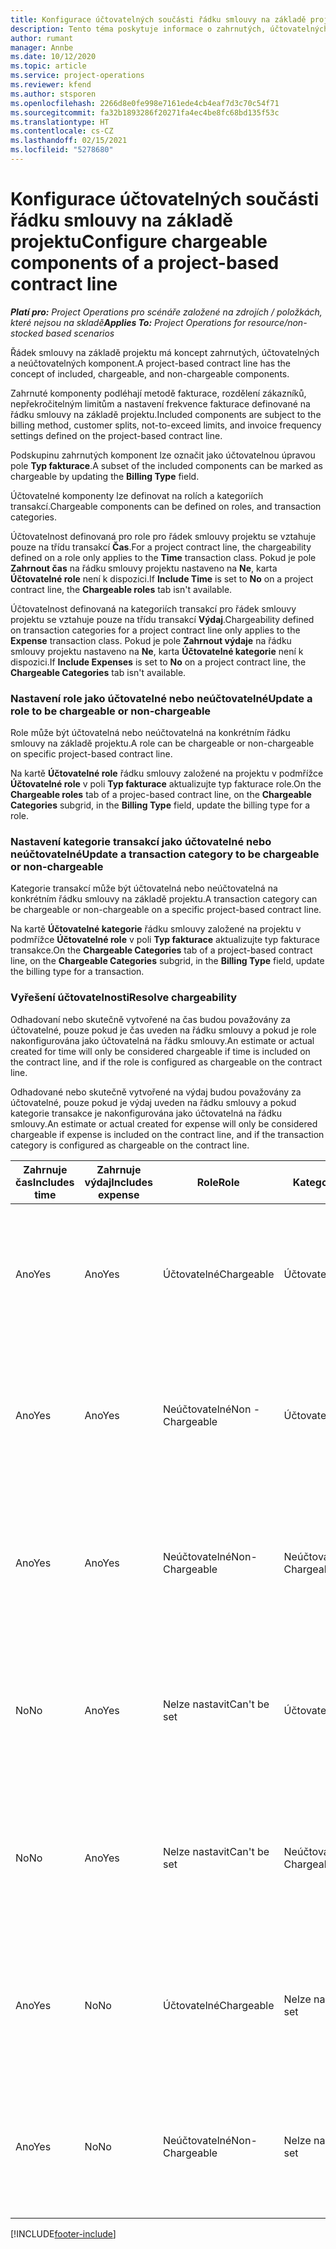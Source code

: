 ```yaml
---
title: Konfigurace účtovatelných součásti řádku smlouvy na základě projektu
description: Tento téma poskytuje informace o zahrnutých, účtovatelných a neúčtovatelných komponent na řádcích nabídky.
author: rumant
manager: Annbe
ms.date: 10/12/2020
ms.topic: article
ms.service: project-operations
ms.reviewer: kfend
ms.author: stsporen
ms.openlocfilehash: 2266d8e0fe998e7161ede4cb4eaf7d3c70c54f71
ms.sourcegitcommit: fa32b1893286f20271fa4ec4be8fc68bd135f53c
ms.translationtype: HT
ms.contentlocale: cs-CZ
ms.lasthandoff: 02/15/2021
ms.locfileid: "5278680"
---
```

# <a name="configure-chargeable-components-of-a-project-based-contract-line"></a><span data-ttu-id="4bc62-103">Konfigurace účtovatelných součásti řádku smlouvy na základě projektu</span><span class="sxs-lookup"><span data-stu-id="4bc62-103">Configure chargeable components of a project-based contract line</span></span>

<span data-ttu-id="4bc62-104">_**Platí pro:** Project Operations pro scénáře založené na zdrojích / položkách, které nejsou na skladě_</span><span class="sxs-lookup"><span data-stu-id="4bc62-104">_**Applies To:** Project Operations for resource/non-stocked based scenarios_</span></span>

<span data-ttu-id="4bc62-105">Řádek smlouvy na základě projektu má koncept zahrnutých, účtovatelných a neúčtovatelných komponent.</span><span class="sxs-lookup"><span data-stu-id="4bc62-105">A project-based contract line has the concept of included, chargeable, and non-chargeable components.</span></span>

<span data-ttu-id="4bc62-106">Zahrnuté komponenty podléhají metodě fakturace, rozdělení zákazníků, nepřekročitelným limitům a nastavení frekvence fakturace definované na řádku smlouvy na základě projektu.</span><span class="sxs-lookup"><span data-stu-id="4bc62-106">Included components are subject to the billing method, customer splits, not-to-exceed limits, and invoice frequency settings defined on the project-based contract line.</span></span>

<span data-ttu-id="4bc62-107">Podskupinu zahrnutých komponent lze označit jako účtovatelnou úpravou pole **Typ fakturace**.</span><span class="sxs-lookup"><span data-stu-id="4bc62-107">A subset of the included components can be marked as chargeable by updating the **Billing Type** field.</span></span>

<span data-ttu-id="4bc62-108">Účtovatelné komponenty lze definovat na rolích a kategoriích transakcí.</span><span class="sxs-lookup"><span data-stu-id="4bc62-108">Chargeable components can be defined on roles, and transaction categories.</span></span>

<span data-ttu-id="4bc62-109">Účtovatelnost definovaná pro role pro řádek smlouvy projektu se vztahuje pouze na třídu transakcí **Čas**.</span><span class="sxs-lookup"><span data-stu-id="4bc62-109">For a project contract line, the chargeability defined on a role only applies to the **Time** transaction class.</span></span> <span data-ttu-id="4bc62-110">Pokud je pole **Zahrnout čas** na řádku smlouvy projektu nastaveno na **Ne**, karta **Účtovatelné role** není k dispozici.</span><span class="sxs-lookup"><span data-stu-id="4bc62-110">If **Include Time** is set to **No** on a project contract line, the **Chargeable roles** tab isn't available.</span></span>

<span data-ttu-id="4bc62-111">Účtovatelnost definovaná na kategoriích transakcí pro řádek smlouvy projektu se vztahuje pouze na třídu transakcí **Výdaj**.</span><span class="sxs-lookup"><span data-stu-id="4bc62-111">Chargeability defined on transaction categories for a project contract line only applies to the **Expense** transaction class.</span></span> <span data-ttu-id="4bc62-112">Pokud je pole **Zahrnout výdaje** na řádku smlouvy projektu nastaveno na **Ne**, karta **Účtovatelné kategorie** není k dispozici.</span><span class="sxs-lookup"><span data-stu-id="4bc62-112">If **Include Expenses** is set to **No** on a project contract line, the **Chargeable Categories** tab isn't available.</span></span>

### <a name="update-a-role-to-be-chargeable-or-non-chargeable"></a><span data-ttu-id="4bc62-113">Nastavení role jako účtovatelné nebo neúčtovatelné</span><span class="sxs-lookup"><span data-stu-id="4bc62-113">Update a role to be chargeable or non-chargeable</span></span>

<span data-ttu-id="4bc62-114">Role může být účtovatelná nebo neúčtovatelná na konkrétním řádku smlouvy na základě projektu.</span><span class="sxs-lookup"><span data-stu-id="4bc62-114">A role can be chargeable or non-chargeable on specific project-based contract line.</span></span>

<span data-ttu-id="4bc62-115">Na kartě **Účtovatelné role** řádku smlouvy založené na projektu v podmřížce **Účtovatelné role** v poli **Typ fakturace** aktualizujte typ fakturace role.</span><span class="sxs-lookup"><span data-stu-id="4bc62-115">On the **Chargeable roles** tab of a projec-based contract line, on the **Chargeable Categories** subgrid, in the **Billing Type** field, update the billing type for a role.</span></span>

### <a name="update-a-transaction-category-to-be-chargeable-or-non-chargeable"></a><span data-ttu-id="4bc62-116">Nastavení kategorie transakcí jako účtovatelné nebo neúčtovatelné</span><span class="sxs-lookup"><span data-stu-id="4bc62-116">Update a transaction category to be chargeable or non-chargeable</span></span>

<span data-ttu-id="4bc62-117">Kategorie transakcí může být účtovatelná nebo neúčtovatelná na konkrétním řádku smlouvy na základě projektu.</span><span class="sxs-lookup"><span data-stu-id="4bc62-117">A transaction category can be chargeable or non-chargeable on a specific project-based contract line.</span></span>

<span data-ttu-id="4bc62-118">Na kartě **Účtovatelné kategorie** řádku smlouvy založené na projektu v podmřížce **Účtovatelné role** v poli **Typ fakturace** aktualizujte typ fakturace transakce.</span><span class="sxs-lookup"><span data-stu-id="4bc62-118">On the **Chargeable Categories** tab of a project-based contract line, on the **Chargeable Categories** subgrid, in the **Billing Type** field, update the billing type for a transaction.</span></span>

### <a name="resolve-chargeability"></a><span data-ttu-id="4bc62-119">Vyřešení účtovatelnosti</span><span class="sxs-lookup"><span data-stu-id="4bc62-119">Resolve chargeability</span></span>

<span data-ttu-id="4bc62-120">Odhadovaní nebo skutečně vytvořené na čas budou považovány za účtovatelné, pouze pokud je čas uveden na řádku smlouvy a pokud je role nakonfigurována jako účtovatelná na řádku smlouvy.</span><span class="sxs-lookup"><span data-stu-id="4bc62-120">An estimate or actual created for time will only be considered chargeable if time is included on the contract line, and if the role is configured as chargeable on the contract line.</span></span>

<span data-ttu-id="4bc62-121">Odhadované nebo skutečně vytvořené na výdaj budou považovány za účtovatelné, pouze pokud je výdaj uveden na řádku smlouvy a pokud kategorie transakce je nakonfigurována jako účtovatelná na řádku smlouvy.</span><span class="sxs-lookup"><span data-stu-id="4bc62-121">An estimate or actual created for expense will only be considered chargeable if expense is included on the contract line, and if the transaction category is configured as chargeable on the contract line.</span></span>

| <span data-ttu-id="4bc62-122">Zahrnuje čas</span><span class="sxs-lookup"><span data-stu-id="4bc62-122">Includes time</span></span> | <span data-ttu-id="4bc62-123">Zahrnuje výdaj</span><span class="sxs-lookup"><span data-stu-id="4bc62-123">Includes expense</span></span> | <span data-ttu-id="4bc62-124">Role</span><span class="sxs-lookup"><span data-stu-id="4bc62-124">Role</span></span> | <span data-ttu-id="4bc62-125">Kategorie</span><span class="sxs-lookup"><span data-stu-id="4bc62-125">Category</span></span> | <span data-ttu-id="4bc62-126">Úloha</span><span class="sxs-lookup"><span data-stu-id="4bc62-126">Task</span></span> |
| --- | --- | --- | --- | --- |
| <span data-ttu-id="4bc62-127">Ano</span><span class="sxs-lookup"><span data-stu-id="4bc62-127">Yes</span></span> | <span data-ttu-id="4bc62-128">Ano</span><span class="sxs-lookup"><span data-stu-id="4bc62-128">Yes</span></span> | <span data-ttu-id="4bc62-129">Účtovatelné</span><span class="sxs-lookup"><span data-stu-id="4bc62-129">Chargeable</span></span> | <span data-ttu-id="4bc62-130">Účtovatelné</span><span class="sxs-lookup"><span data-stu-id="4bc62-130">Chargeable</span></span> | <span data-ttu-id="4bc62-131">Skutečná fakturace na čas: Účtovatelné</span><span class="sxs-lookup"><span data-stu-id="4bc62-131">Billing on a time actual: Chargeable</span></span> </br><span data-ttu-id="4bc62-132">Typ fakturace při skutečných výdajích: Účtovatelné</span><span class="sxs-lookup"><span data-stu-id="4bc62-132">Billing type on an expense actual: Chargeable</span></span> |
| <span data-ttu-id="4bc62-133">Ano</span><span class="sxs-lookup"><span data-stu-id="4bc62-133">Yes</span></span> | <span data-ttu-id="4bc62-134">Ano</span><span class="sxs-lookup"><span data-stu-id="4bc62-134">Yes</span></span> | <span data-ttu-id="4bc62-135">Neúčtovatelné</span><span class="sxs-lookup"><span data-stu-id="4bc62-135">Non - Chargeable</span></span> | <span data-ttu-id="4bc62-136">Účtovatelné</span><span class="sxs-lookup"><span data-stu-id="4bc62-136">Chargeable</span></span> | <span data-ttu-id="4bc62-137">Skutečná fakturace na čas: Neúčtovatelné</span><span class="sxs-lookup"><span data-stu-id="4bc62-137">Billing on a time actual: Non-Chargeable</span></span> </br><span data-ttu-id="4bc62-138">Typ fakturace při skutečných výdajích: Účtovatelné</span><span class="sxs-lookup"><span data-stu-id="4bc62-138">Billing type on an expense actual: Chargeable</span></span> |
| <span data-ttu-id="4bc62-139">Ano</span><span class="sxs-lookup"><span data-stu-id="4bc62-139">Yes</span></span> | <span data-ttu-id="4bc62-140">Ano</span><span class="sxs-lookup"><span data-stu-id="4bc62-140">Yes</span></span> | <span data-ttu-id="4bc62-141">Neúčtovatelné</span><span class="sxs-lookup"><span data-stu-id="4bc62-141">Non-Chargeable</span></span> | <span data-ttu-id="4bc62-142">Neúčtovatelné</span><span class="sxs-lookup"><span data-stu-id="4bc62-142">Non-Chargeable</span></span> | <span data-ttu-id="4bc62-143">Skutečná fakturace na čas: Neúčtovatelné</span><span class="sxs-lookup"><span data-stu-id="4bc62-143">Billing on a time actual: Non-Chargeable</span></span> </br><span data-ttu-id="4bc62-144">Typ fakturace při skutečných výdajích: Neúčtovatelné</span><span class="sxs-lookup"><span data-stu-id="4bc62-144">Billing type on an expense actual: Non-Chargeable</span></span> |
| <span data-ttu-id="4bc62-145">No</span><span class="sxs-lookup"><span data-stu-id="4bc62-145">No</span></span> | <span data-ttu-id="4bc62-146">Ano</span><span class="sxs-lookup"><span data-stu-id="4bc62-146">Yes</span></span> | <span data-ttu-id="4bc62-147">Nelze nastavit</span><span class="sxs-lookup"><span data-stu-id="4bc62-147">Can't be set</span></span> | <span data-ttu-id="4bc62-148">Účtovatelné</span><span class="sxs-lookup"><span data-stu-id="4bc62-148">Chargeable</span></span> | <span data-ttu-id="4bc62-149">Skutečná fakturace na čas: Není k dispozici</span><span class="sxs-lookup"><span data-stu-id="4bc62-149">Billing on a time actual: Not available</span></span> </br><span data-ttu-id="4bc62-150">Typ fakturace při skutečných výdajích: Účtovatelné</span><span class="sxs-lookup"><span data-stu-id="4bc62-150">Billing type on an expense actual:Chargeable</span></span> |
| <span data-ttu-id="4bc62-151">No</span><span class="sxs-lookup"><span data-stu-id="4bc62-151">No</span></span> | <span data-ttu-id="4bc62-152">Ano</span><span class="sxs-lookup"><span data-stu-id="4bc62-152">Yes</span></span> | <span data-ttu-id="4bc62-153">Nelze nastavit</span><span class="sxs-lookup"><span data-stu-id="4bc62-153">Can't be set</span></span> | <span data-ttu-id="4bc62-154">Neúčtovatelné</span><span class="sxs-lookup"><span data-stu-id="4bc62-154">Non-Chargeable</span></span> | <span data-ttu-id="4bc62-155">Skutečná fakturace na čas: Není k dispozici</span><span class="sxs-lookup"><span data-stu-id="4bc62-155">Billing on a time actual: Not available</span></span> </br><span data-ttu-id="4bc62-156">Typ fakturace při skutečných výdajích: Neúčtovatelné</span><span class="sxs-lookup"><span data-stu-id="4bc62-156">Billing type on an expense actual: Non-chargeable</span></span> |
| <span data-ttu-id="4bc62-157">Ano</span><span class="sxs-lookup"><span data-stu-id="4bc62-157">Yes</span></span> | <span data-ttu-id="4bc62-158">No</span><span class="sxs-lookup"><span data-stu-id="4bc62-158">No</span></span> | <span data-ttu-id="4bc62-159">Účtovatelné</span><span class="sxs-lookup"><span data-stu-id="4bc62-159">Chargeable</span></span> | <span data-ttu-id="4bc62-160">Nelze nastavit</span><span class="sxs-lookup"><span data-stu-id="4bc62-160">Can't be set</span></span> | <span data-ttu-id="4bc62-161">Skutečná fakturace na čas: Účtovatelné</span><span class="sxs-lookup"><span data-stu-id="4bc62-161">Billing on a time actual: Chargeable</span></span> </br><span data-ttu-id="4bc62-162">Typ fakturace při skutečných výdajích: Není k dispozici</span><span class="sxs-lookup"><span data-stu-id="4bc62-162">Billing type on an expense actual: Not available</span></span> |
| <span data-ttu-id="4bc62-163">Ano</span><span class="sxs-lookup"><span data-stu-id="4bc62-163">Yes</span></span> | <span data-ttu-id="4bc62-164">No</span><span class="sxs-lookup"><span data-stu-id="4bc62-164">No</span></span> | <span data-ttu-id="4bc62-165">Neúčtovatelné</span><span class="sxs-lookup"><span data-stu-id="4bc62-165">Non-Chargeable</span></span> | <span data-ttu-id="4bc62-166">Nelze nastavit</span><span class="sxs-lookup"><span data-stu-id="4bc62-166">Can't be set</span></span> | <span data-ttu-id="4bc62-167">Skutečná fakturace na čas: Neúčtovatelné</span><span class="sxs-lookup"><span data-stu-id="4bc62-167">Billing on a time actual: Non-chargeable</span></span> </br> <span data-ttu-id="4bc62-168">Typ fakturace při skutečných výdajích: Není k dispozici</span><span class="sxs-lookup"><span data-stu-id="4bc62-168">Billing type on an expense actual: Not available</span></span> |


[!INCLUDE[footer-include](../includes/footer-banner.md)]
